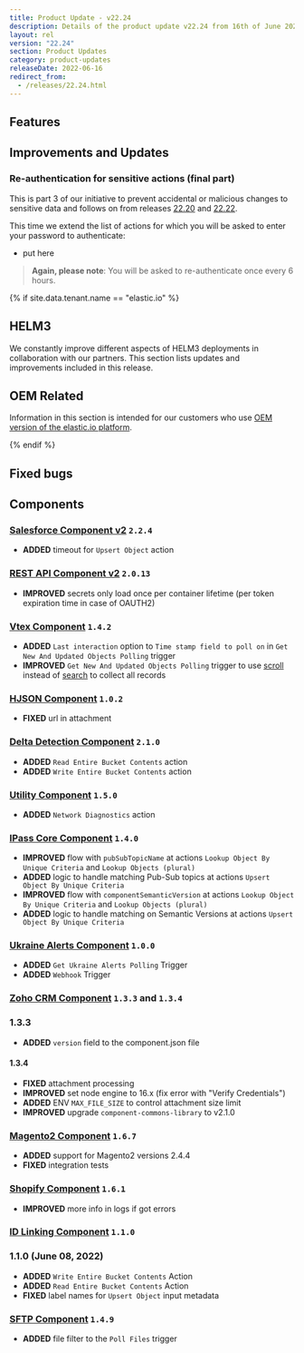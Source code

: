 ```yaml
---
title: Product Update - v22.24
description: Details of the product update v22.24 from 16th of June 2022.
layout: rel
version: "22.24"
section: Product Updates
category: product-updates
releaseDate: 2022-06-16
redirect_from:
  - /releases/22.24.html
---
```



## Features

## Improvements and Updates




### Re-authentication for sensitive actions (final part)

This is part 3 of our initiative to prevent accidental or malicious changes to
sensitive data and follows on from releases
[22.20](/releases/22/20#re-authentication-for-sensitive-actions) and [22.22](link-here).

This time we extend the list of actions for which you will be asked to enter your
password to authenticate:

* put here

> **Again, please note**: You will be asked to re-authenticate once every 6 hours.


{% if site.data.tenant.name == "elastic.io" %}

## HELM3

We constantly improve different aspects of HELM3 deployments in collaboration
with our partners. This section lists updates and improvements included in this release.




## OEM Related

Information in this section is intended for our customers who use
[OEM version of the elastic.io platform](https://www.elastic.io/saas-embedded-integration/).




{% endif %}

## Fixed bugs



## Components

### [Salesforce Component v2](/components/salesforce/) `2.2.4`

*   **ADDED** timeout for `Upsert Object` action

### [REST API Component v2](/components/rest-api/) `2.0.13`

*   **IMPROVED** secrets only load once per container lifetime (per token expiration time in case of OAUTH2)

### [Vtex Component](/components/vtex/) `1.4.2`

*   **ADDED** `Last interaction` option to `Time stamp field to poll on` in `Get New And Updated Objects Polling` trigger
*   **IMPROVED** `Get New And Updated Objects Polling` trigger to use [scroll](https://developers.vtex.com/vtex-rest-api/reference/scroll) instead of [search](https://developers.vtex.com/vtex-rest-api/reference/search) to collect all records

### [HJSON Component](/components/hjson/) `1.0.2`

* **FIXED** url in attachment

### [Delta Detection Component](/components/delta-detection/) `2.1.0`

*   **ADDED** `Read Entire Bucket Contents` action
*   **ADDED** `Write Entire Bucket Contents` action

### [Utility Component](/components/utility/) `1.5.0`

*   **ADDED** `Network Diagnostics` action

### [IPass Core Component](/components/ipaas-core/) `1.4.0`

*   **IMPROVED** flow with `pubSubTopicName` at actions `Lookup Object By Unique Criteria` and `Lookup Objects (plural)`
*   **ADDED** logic to handle matching Pub-Sub topics at actions `Upsert Object By Unique Criteria`
*   **IMPROVED** flow with `componentSemanticVersion` at actions `Lookup Object By Unique Criteria` and `Lookup Objects (plural)`
*   **ADDED** logic to handle matching on Semantic Versions at actions `Upsert Object By Unique Criteria`

### [Ukraine Alerts Component](/components/ukraine-alerts/) `1.0.0`

*   **ADDED** `Get Ukraine Alerts Polling` Trigger
*   **ADDED** `Webhook` Trigger

###  [Zoho CRM Component](/components/zoho-crm/) `1.3.3` and `1.3.4`

### 1.3.3

*  **ADDED** `version` field to the component.json file

#### 1.3.4

*  **FIXED** attachment processing
*  **IMPROVED** set node engine to 16.x (fix error with "Verify Credentials")
*  **ADDED** ENV `MAX_FILE_SIZE` to control attachment size limit
*  **IMPROVED** upgrade `component-commons-library` to v2.1.0


###  [Magento2 Component](/components/magento2/) `1.6.7`

*  **ADDED** support for Magento2 versions 2.4.4
*  **FIXED** integration tests

###  [Shopify Component](/components/shopify-admin/) `1.6.1`

*  **IMPROVED** more info in logs if got errors

###  [ID Linking Component](/components/id-linking/) `1.1.0`

### 1.1.0 (June 08, 2022)

*  **ADDED** `Write Entire Bucket Contents` Action
*  **ADDED** `Read Entire Bucket Contents` Action
*  **FIXED** label names for `Upsert Object` input metadata

###  [SFTP Component](/components/sftp/) `1.4.9`

*  **ADDED** file filter to the `Poll Files` trigger
